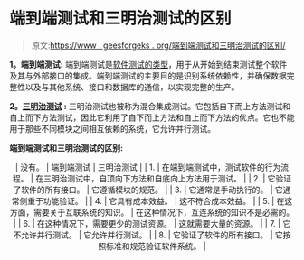 # 端到端测试和三明治测试的区别

> 原文:[https://www . geesforgeks . org/端到端测试和三明治测试的区别/](https://www.geeksforgeeks.org/difference-between-end-to-end-testing-and-sandwich-testing/)

**1。端到端测试:**
端到端测试是[软件测试的类型](https://www.geeksforgeeks.org/software-testing-basics/)，用于从开始到结束测试整个软件及其与外部接口的集成。端到端测试的主要目的是识别系统依赖性，并确保数据完整性以及与其他系统、接口和数据库的通信，以实现完整的生产。

**2。[三明治测试](https://www.geeksforgeeks.org/sandwich-testing-software-testing/) :**
三明治测试也被称为混合集成测试。它包括自下而上方法测试和自上而下方法测试，因此它利用了自下而上方法和自上而下方法的优点。它也不能用于那些不同模块之间相互依赖的系统，它允许并行测试。

**端到端测试和三明治测试的区别:**

<center>

| 没有。 | 端到端测试 | 三明治测试 |
| 1. | 在端到端测试中，测试软件的行为流程。 | 在三明治测试中，自顶向下方法和自底向上方法用于测试。 |
| 2. | 它验证了软件的所有接口。 | 它遵循模块的规范。 |
| 3. | 它通常是手动执行的。 | 它通常侧重于功能验证。 |
| 4. | 它具有成本效益。 | 这不符合成本效益。 |
| 5. | 在这方面，需要关于互联系统的知识。 | 在这种情况下，互连系统的知识不是必需的。 |
| 6. | 在这种情况下，需要更少的测试资源。 | 这就需要大量的资源。 |
| 7. | 它不允许并行测试。 | 它允许并行测试。 |
| 8. | 它验证了软件的所有接口。 | 它按照标准和规范验证软件系统。 |

</center>